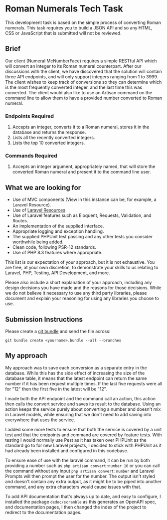 # Roman Numerals Tech Task
This development task is based on the simple process of converting Roman numerals. This task requires you to build a JSON API and so any HTML, CSS or JavaScript that is submitted will not be reviewed.

## Brief
Our client (Numeral McNumberFace) requires a simple RESTful API which will convert an integer to its Roman numeral counterpart. After our discussions with the client, we have discovered that the solution will contain three API endpoints, and will only support integers ranging from 1 to 3999. The client wishes to keep track of conversions so they can determine which is the most frequently converted integer, and the last time this was converted. The client would also like to use an Artisan command on the command line to allow them to have a provided number converted to Roman numeral.

### Endpoints Required
1. Accepts an integer, converts it to a Roman numeral, stores it in the database and returns the response.
2. Lists all the recently converted integers.
3. Lists the top 10 converted integers.

### Commands Required
1. Accepts an integer argument, appropriately named, that will store the converted Roman numeral and present it to the command line user.

## What we are looking for
- Use of MVC components (View in this instance can be, for example, a Laravel Resource).
- Use of [Laravel Resources](https://laravel.com/docs/eloquent-resources)
- Use of Laravel features such as Eloquent, Requests, Validation, and Routes.
- An implementation of the supplied interface.
- Appropriate logging and exception handling.
- The supplied PHPUnit test passing and any other tests you consider worthwhile being added.
- Clean code, following PSR-12 standards.
- Use of PHP 8.3 features where appropriate.

This list is our expectation of your approach, but it is not exhaustive. You are free, at your own discretion, to demonstrate your skills to us relating to Laravel, PHP, Testing, API Development, and more.

Please also include a short explanation of your approach, including any design decisions you have made and the reasons for those decisions. While we do not believe it necessary to use any third party libraries, please document and explain your reasoning for using any libraries you choose to use.

## Submission Instructions
Please create a [git bundle](https://git-scm.com/docs/git-bundle/) and send the file across:
```
git bundle create <yourname>.bundle --all --branches
```

## My approach
My approach was to save each conversion as a separate entry in the database. While this has the side effect of increasing the size of the 
database table, it means that the latest endpoint can return the same number if it has been request multiple times. 
If the last five requests were all for "12" then the first five in the latest will be "12".

I made both the API endpoint and the command call an action, this action then calls the convert service and saves its result to the database.
Using an action keeps the service purely about converting a number and doesn't mix in Laravel models, while ensuring that we don't
need to add saving into everywhere that uses the service.

I added some more tests to ensure that both the service is covered by a unit test and that the endpoints and command are covered by feature tests.
With testing I would normally use Pest as it has taken over PHPUnit as the standard go to for new Laravel projects, I decided to stick with PHPUnit as it had
already been installed and configured in this codebase.

To ensure ease of use with the laravel command, it can be run by both providing a number such as 
`php artisan convert:number 10` or you can call the command without any input `php artisan convert:number` and Laravel Prompts will then prompt the user for the number.
The output isn't styled and doesn't contain any extra output, as it might be to be piped into another command, and any extra characters would cause issues with that.

To add API documentation that's always up to date, and easy to configure, I installed the package `dedoc/scramble` as this generates an OpenAPI spec, and 
documentation pages, I then changed the index of the project to redirect to the documentation pages.


